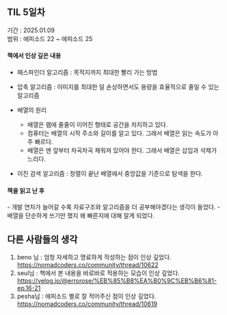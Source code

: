 ## TIL 5일차
기간 : 2025.01.09 <br/>
범위 : 에피소드 22 ~ 에피소드 25

<h4> 책에서 인상 깊은 내용 </h4>

- 패스파인더 알고리즘 : 목적지까지 최대한 빨리 가는 방법
- 압축 알고리즘 : 이미지를 최대한 덜 손상하면서도 용량을 효율적으로 줄일 수 있는 알고리즘

- 배열의 원리
  - 배열은 램에 줄줄이 이어진 형태로 공간을 차지하고 있다.
  - 컴퓨터는 배열의 시작 주소와 길이를 알고 있다. 그래서 배열은 읽는 속도가 아주 빠르다.
  - 배열은 맨 앞부터 차곡차곡 채워져 있어야 한다. 그래서 배열은 삽입과 삭제가 느리다.

- 이진 검색 알고리즘 : 정렬이 끝난 배열에서 중앙값을 기준으로 탐색을 한다.

<h4> 책을 읽고 난 후 </h4>
- 개발 연차가 늘어갈 수록 자료구조와 알고리즘을 더 공부해야겠다는 생각이 들었다. 
- 배열을 단순하게 쓰기만 했지 왜 빠른지에 대해 알게 되었다. 


## 다른 사람들의 생각
1. beno 님 : 엄청 자세하고 명료하게 작성하는 점이 인상 깊었다.
https://nomadcoders.co/community/thread/10622
2. seul님 : 책에서 본 내용을 바로바로 적용하는 모습이 인상 깊었다.
https://velog.io/@errorose/%EB%85%B8%EA%B0%9C%EB%B6%81-ep.16-21
3. pesha님 : 에피소드 별로 잘 적어주신 점이 인상 깊었다.
https://nomadcoders.co/community/thread/10619   
